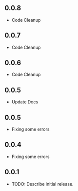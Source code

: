 ## 0.0.8

* Code Cleanup
## 0.0.7

* Code Cleanup
## 0.0.6

* Code Cleanup

## 0.0.5

* Update Docs

## 0.0.5

* Fixing some errors


## 0.0.4

* Fixing some errors

## 0.0.1

* TODO: Describe initial release.
